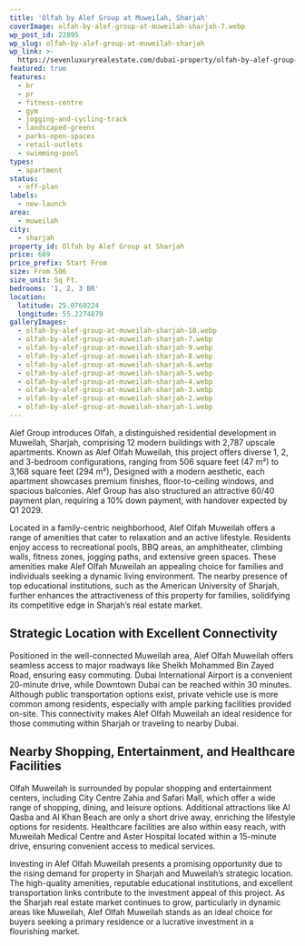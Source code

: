 ```yaml
---
title: 'Olfah by Alef Group at Muweilah, Sharjah'
coverImage: olfah-by-alef-group-at-muweilah-sharjah-7.webp
wp_post_id: 22895
wp_slug: olfah-by-alef-group-at-muweilah-sharjah
wp_link: >-
  https://sevenluxuryrealestate.com/dubai-property/olfah-by-alef-group-at-muweilah-sharjah/
featured: true
features:
  - br
  - pr
  - fitness-centre
  - gym
  - jogging-and-cycling-track
  - landscaped-greens
  - parks-open-spaces
  - retail-outlets
  - swimming-pool
types:
  - apartment
status:
  - off-plan
labels:
  - new-launch
area:
  - muweilah
city:
  - sharjah
property_id: Olfah by Alef Group at Sharjah
price: 689
price_prefix: Start From
size: From 506
size_unit: Sq Ft.
bedrooms: '1, 2, 3 BR'
location:
  latitude: 25.0760224
  longitude: 55.2274879
galleryImages:
  - olfah-by-alef-group-at-muweilah-sharjah-10.webp
  - olfah-by-alef-group-at-muweilah-sharjah-7.webp
  - olfah-by-alef-group-at-muweilah-sharjah-9.webp
  - olfah-by-alef-group-at-muweilah-sharjah-8.webp
  - olfah-by-alef-group-at-muweilah-sharjah-6.webp
  - olfah-by-alef-group-at-muweilah-sharjah-5.webp
  - olfah-by-alef-group-at-muweilah-sharjah-4.webp
  - olfah-by-alef-group-at-muweilah-sharjah-3.webp
  - olfah-by-alef-group-at-muweilah-sharjah-2.webp
  - olfah-by-alef-group-at-muweilah-sharjah-1.webp
---
```


Alef Group introduces Olfah, a distinguished residential development in Muweilah, Sharjah, comprising 12 modern buildings with 2,787 upscale apartments. Known as Alef Olfah Muweilah, this project offers diverse 1, 2, and 3-bedroom configurations, ranging from 506 square feet (47 m²) to 3,168 square feet (294 m²), Designed with a modern aesthetic, each apartment showcases premium finishes, floor-to-ceiling windows, and spacious balconies. Alef Group has also structured an attractive 60/40 payment plan, requiring a 10% down payment, with handover expected by Q1 2029.

Located in a family-centric neighborhood, Alef Olfah Muweilah offers a range of amenities that cater to relaxation and an active lifestyle. Residents enjoy access to recreational pools, BBQ areas, an amphitheater, climbing walls, fitness zones, jogging paths, and extensive green spaces. These amenities make Alef Olfah Muweilah an appealing choice for families and individuals seeking a dynamic living environment. The nearby presence of top educational institutions, such as the American University of Sharjah, further enhances the attractiveness of this property for families, solidifying its competitive edge in Sharjah’s real estate market.

## **Strategic Location with Excellent Connectivity**

Positioned in the well-connected Muweilah area, Alef Olfah Muweilah offers seamless access to major roadways like Sheikh Mohammed Bin Zayed Road, ensuring easy commuting. Dubai International Airport is a convenient 20-minute drive, while Downtown Dubai can be reached within 30 minutes. Although public transportation options exist, private vehicle use is more common among residents, especially with ample parking facilities provided on-site. This connectivity makes Alef Olfah Muweilah an ideal residence for those commuting within Sharjah or traveling to nearby Dubai.

## **Nearby Shopping, Entertainment, and Healthcare Facilities**

Olfah Muweilah is surrounded by popular shopping and entertainment centers, including City Centre Zahia and Safari Mall, which offer a wide range of shopping, dining, and leisure options. Additional attractions like Al Qasba and Al Khan Beach are only a short drive away, enriching the lifestyle options for residents. Healthcare facilities are also within easy reach, with Muweilah Medical Centre and Aster Hospital located within a 15-minute drive, ensuring convenient access to medical services.

Investing in Alef Olfah Muweilah presents a promising opportunity due to the rising demand for property in Sharjah and Muweilah’s strategic location. The high-quality amenities, reputable educational institutions, and excellent transportation links contribute to the investment appeal of this project. As the Sharjah real estate market continues to grow, particularly in dynamic areas like Muweilah, Alef Olfah Muweilah stands as an ideal choice for buyers seeking a primary residence or a lucrative investment in a flourishing market.
